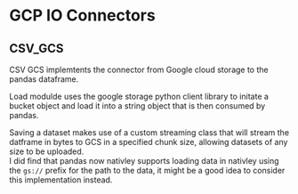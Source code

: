 # GCP IO Connectors

## CSV_GCS
CSV GCS implemtents the connector from Google cloud storage to the pandas dataframe.

Load modulde uses the google storage python client library to initate a bucket object and load it into a string object that is then consumed by pandas.

Saving a dataset makes use of a custom streaming class that will stream the datframe in bytes to GCS in a specified chunk size, allowing datasets of any size to be uploaded.
<br>
I did find that pandas now nativley supports loading data in nativley using the `gs://` prefix for the path to the data, it might be a good idea to consider this implementation instead.

